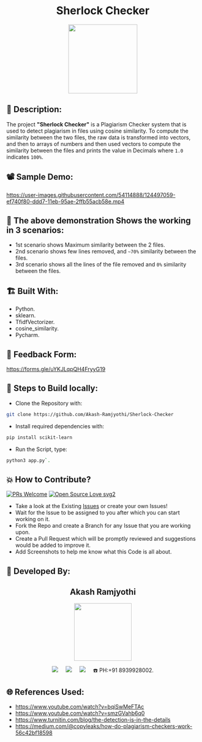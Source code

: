 <h1 align="center">Sherlock Checker</h1>

<p align="center">
<img src="https://user-images.githubusercontent.com/54114888/124493925-ce112480-ddd3-11eb-906e-ce9cfe468f6a.png" width="180" height="180">
</p>

## 📜 Description:
The project **"Sherlock Checker"** is a Plagiarism Checker system that is used to detect plagiarism in files using cosine similarity. To compute the similarity between the two files, the raw data is transformed into vectors, and then to arrays of numbers and then used vectors to compute the similarity between the files and prints the value in Decimals where `1.0` indicates `100%`.

## 📽 Sample Demo:
https://user-images.githubusercontent.com/54114888/124497059-ef740f80-ddd7-11eb-95ae-2ffb55acb58e.mp4

## 👀 The above demonstration Shows the working in 3 scenarios:
- 1st scenario shows Maximum similarity between the 2 files.
- 2nd scenario shows few lines removed, and `~70%` similarity between the files.
- 3rd scenario shows all the lines of the file removed and `0%` similarity between the files.

## 🏗 Built With:
- Python.
- sklearn.
- TfidfVectorizer.
- cosine_similarity.
- Pycharm.

## 📝 Feedback Form:
https://forms.gle/uYKJLqpQH4FryyG19

## 🧪 Steps to Build locally:
- Clone the Repository with: 
```bash 
git clone https://github.com/Akash-Ramjyothi/Sherlock-Checker 
```
- Install required dependencies with: 
```bash
pip install scikit-learn
```
- Run the Script, type: 
```bash
python3 app.py`.
```

## 💥 How to Contribute?

[![PRs Welcome](https://img.shields.io/badge/PRs-welcome-brightgreen.svg?style=flat-square)](http://makeapullrequest.com)
[![Open Source Love svg2](https://badges.frapsoft.com/os/v2/open-source.svg?v=103)](https://github.com/ellerbrock/open-source-badges/) 

- Take a look at the Existing [Issues](https://github.com/Akash-Ramjyothi/Sherlock-Checker/issues) or create your own Issues!
- Wait for the Issue to be assigned to you after which you can start working on it.
- Fork the Repo and create a Branch for any Issue that you are working upon.
- Create a Pull Request which will be promptly reviewed and suggestions would be added to improve it.
- Add Screenshots to help me know what this Code is all about.

## 👦 Developed By:
<h2 align="center">Akash Ramjyothi</h2>
<p align="center">
  <a href="https://github.com/Akash-Ramjyothi"><img src="https://avatars.githubusercontent.com/u/54114888?v=4" width=150px height=150px /></a> 
    
<p align="center">
  <a target="_blank"href="https://www.linkedin.com/in/akash-ramjyothi/"><img src="https://img.shields.io/badge/linkedin-%230077B5.svg?&style=for-the-badge&logo=linkedin&logoColor=white" /></a>&nbsp;&nbsp;&nbsp;&nbsp;
  <a href="mailto:akash.ramjyothi@gmail.com?subject=Hello%20Akash,%20From%20Github"><img src="https://img.shields.io/badge/gmail-%23D14836.svg?&style=for-the-badge&logo=gmail&logoColor=white" /></a>&nbsp;&nbsp;&nbsp;&nbsp;
  <a href="https://www.instagram.com/akash.ramjyothi/"><img src="https://img.shields.io/badge/instagram-%23D14836.svg?&style=for-the-badge&logo=instagram&logoColor=pink" /></a>&nbsp;&nbsp;&nbsp;&nbsp;
  ☎️ PH:+91 8939928002.
</p>

## 🌐 References Used:
- https://www.youtube.com/watch?v=bqiSwMeFTAc
- https://www.youtube.com/watch?v=smzGVahb6q0
- https://www.turnitin.com/blog/the-detection-is-in-the-details
- https://medium.com/@copyleaks/how-do-plagiarism-checkers-work-56c42bf18598
